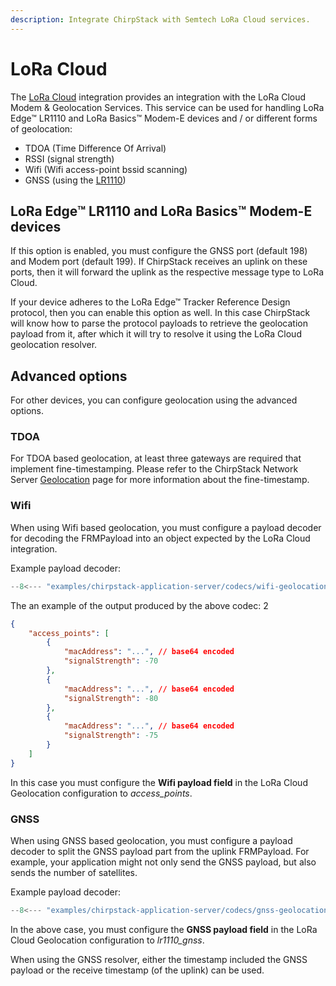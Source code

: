 ```yaml
---
description: Integrate ChirpStack with Semtech LoRa Cloud services.
---
```


# LoRa Cloud

The [LoRa Cloud](https://www.loracloud.com/) integration provides an integration
with the LoRa Cloud Modem & Geolocation Services. This service can be used for
handling LoRa Edge&trade; LR1110 and LoRa Basics&trade; Modem-E devices and / or
different forms of geolocation:

* TDOA (Time Difference Of Arrival)
* RSSI (signal strength)
* Wifi (Wifi access-point bssid scanning)
* GNSS (using the [LR1110](https://www.semtech.com/products/wireless-rf/lora-transceivers/lr1110))

## LoRa Edge&trade; LR1110 and LoRa Basics&trade; Modem-E devices

If this option is enabled, you must configure the GNSS port (default 198) and Modem port
(default 199). If ChirpStack receives an uplink on these ports, then it will forward the
uplink as the respective message type to LoRa Cloud.

If your device adheres to the LoRa Edge™ Tracker Reference Design protocol, then you can
enable this option as well. In this case ChirpStack will know how to parse the protocol
payloads to retrieve the geolocation payload from it, after which it will try to resolve
it using the LoRa Cloud geolocation resolver.

## Advanced options

For other devices, you can configure geolocation using the advanced options.

### TDOA

For TDOA based geolocation, at least three gateways are required that
implement fine-timestamping. Please refer to the ChirpStack Network Server
[Geolocation](../../network-server/features/geolocation.md) page for more
information about the fine-timestamp.

### Wifi

When using Wifi based geolocation, you must configure a payload decoder for
decoding the FRMPayload into an object expected by the LoRa Cloud integration.

Example payload decoder:

```js
--8<--- "examples/chirpstack-application-server/codecs/wifi-geolocation/decode.js"
```

The an example of the output produced by the above codec:
2

```json
{
	"access_points": [
		{
			"macAddress": "...", // base64 encoded
			"signalStrength": -70
		},
		{
			"macAddress": "...", // base64 encoded
			"signalStrength": -80
		},
		{
			"macAddress": "...", // base64 encoded
			"signalStrength": -75
		}
	]
}
```

In this case you must configure the **Wifi payload field** in the LoRa Cloud
Geolocation configuration to _access_points_.

### GNSS

When using GNSS based geolocation, you must configure a payload decoder to split
the GNSS payload part from the uplink FRMPayload. For example, your application
might not only send the GNSS payload, but also sends the number of satellites.

Example payload decoder:

```js
--8<--- "examples/chirpstack-application-server/codecs/gnss-geolocation/decode.js"
```

In the above case, you must configure the **GNSS payload field** in the LoRa Cloud
Geolocation configuration to _lr1110_gnss_.

When using the GNSS resolver, either the timestamp included the GNSS payload
or the receive timestamp (of the uplink) can be used.
